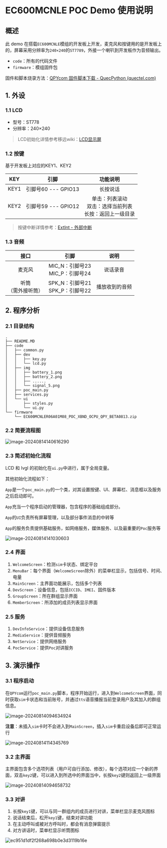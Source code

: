 # EC600MCNLE POC Demo 使用说明

## 概述

此 demo 在搭载`EC600MCNLE`模组的开发板上开发，麦克风和按键用的是开发板上的，屏幕采用分辨率为`240×240`的`ST7789`，外接一个喇叭到开发板作为音频输出。

- `code`：所有的代码文件
- `firmware`：模组固件包

固件和脚本烧录方法：[QPYcom 固件脚本下载 - QuecPython (quectel.com)](https://python.quectel.com/doc/Application_guide/zh/dev-tools/QPYcom/qpycom-dw.html)

## 1. 外设

### 1.1 LCD

- 型号：ST778
- 分辨率：240×240

> LCD初始化详情参考移远wiki：[LCD显示屏](https://python.quectel.com/doc/API_reference/zh/peripherals/machine.LCD.html)

### 1.2 按键

基于开发板上对应的KEY1、KEY2

| KEY  |         引脚          |                           功能说明                           |
| :--: | :-------------------: | :----------------------------------------------------------: |
| KEY1 | 引脚号60  ---  GPIO13 |                           长按说话                           |
| KEY2 | 引脚号59  ---  GPIO12 | 单击：列表滚动<br />双击：选择当前列表<br />长按：返回上一级目录<br /> |

> 按键中断详情参考：[ExtInt - 外部中断](https://python.quectel.com/doc/API_reference/zh/peripherals/machine.ExtInt.html)

### 1.3 音频

|           接口           |                 引脚                 |      说明      |
| :----------------------: | :----------------------------------: | :------------: |
|          麦克风          | MIC_N：引脚号23<br />MIC_P：引脚号24 |    说话录音    |
| 听筒<br />（需外接听筒） | SPK_N：引脚号21<br />SPK_P：引脚号22 | 播放收到的音频 |

## 2. 程序分析

### 2.1 目录结构

```plaintext
.
├── README.MD
├── code
│   ├── common.py
│   ├── dev
│   │   ├── key.py
│   │   └── lcd.py
│   ├── img
│   │   ├── battery_1.png
│   │   ├── battery_2.png
│   │   ├── ......
│   │   └── signal_5.png
│   ├── poc_main.py
│   ├── services.py
│   └── ui
│       ├── styles.py
│       └── ui.py
└── firmware
    └── EC600MCNLER06A01M08_POC_XBND_OCPU_QPY_BETA0813.zip
```

### 2.2 简要流程图

![image-20240814140616290](https://typora-breeze.oss-cn-wuhan-lr.aliyuncs.com/img-md/image-20240814140616290.png) 



### 2.3 简述初始化流程

LCD 和 lvgl 的初始化在`ui.py`中进行，属于全局变量。

其他初始化流程如下：

`App`是一个`poc_main.py`的一个类，对其设置按键、UI、屏幕栏、消息框以及服务之后启动即可。

`App`充当一个程序启动的管理器，包含程序的基础组成部分。

`App`的`UI`负责所有屏幕管理，以及部分事件消息的中转等

`App`的服务负责提供基础服务，如网络服务，媒体服务、以及最重要的`Poc`服务等

![image-20240814141030603](https://typora-breeze.oss-cn-wuhan-lr.aliyuncs.com/img-md/image-20240814141030603.png) 

### 2.4 界面

1. `WelcomeScreen`：检测`sim`卡状态、绑定平台
2. `MenuBar`：每个界面（`WelcomeScreen`除外）的菜单栏显示，包括信号、时间、电量
3. `MainScreen`：主界面功能展示，包括多个列表
4. `DevScreen`：设备信息，包括`ICCID`、`IMEI`、固件版本
5. `GroupScreen`：所在群组显示界面
6. `MemberScreen`：所添加的成员列表显示界面

### 2.5 服务

1. `DevInfoService`：提供设备信息服务
2. `MediaService`：提供音频服务
3. `NetService`：提供网络服务
4. `PocService`：提供`Poc`对讲服务

## 3. 演示操作

### 3.1 程序启动

在`QPYcom`运行`poc_main.py`脚本，程序开始运行，进入到`WelcomeScreen`界面，同时获取`sim`卡状态和当前账号，并通过`tts`语音播报当前登录用户及其加入的群组信息。

![image-20240814094634924](https://typora-breeze.oss-cn-wuhan-lr.aliyuncs.com/img-md/image-20240814094634924.png) 

**注意**：未插入`sim`卡时不会进入到`MainScreen`，插入`sim`卡重启设备后即可正常运行

![image-20240814114345769](https://typora-breeze.oss-cn-wuhan-lr.aliyuncs.com/img-md/image-20240814114345769.png) 

### 3.2  主界面

主界面包含多个选项列表（用户可自行添加、修改），每个选项对应一个新的界面，双击`key2`键，可以进入到所选中的界面当中，长按`key2`键则返回上一级界面

![image-20240814094658732](https://typora-breeze.oss-cn-wuhan-lr.aliyuncs.com/img-md/image-20240814094658732.png) 


### 3.3 对讲

1. 长按`key1`键，可以与同一群组内的成员进行对讲，菜单栏显示麦克风图标
2. 说话结束后，松开`key1`键，结束对讲功能
3. 在主动呼叫或被对方呼叫时，都会有消息弹窗提示
4. 对方讲话时，菜单栏显示听筒图标

![ec951d1df2f268a698b0e3d3119b16e](https://typora-breeze.oss-cn-wuhan-lr.aliyuncs.com/img-md/ec951d1df2f268a698b0e3d3119b16e.jpg)
